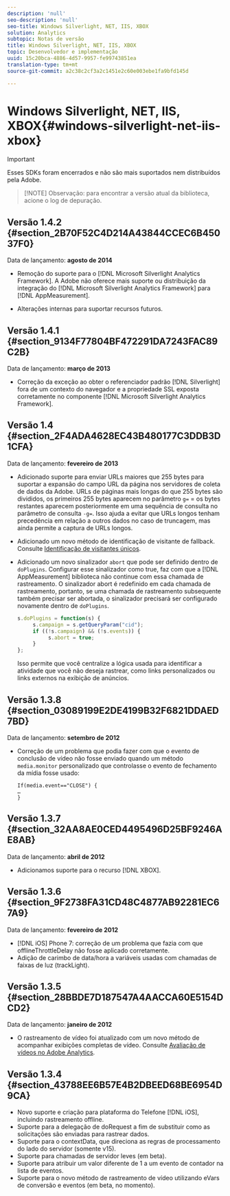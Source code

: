 ```yaml
---
description: 'null'
seo-description: 'null'
seo-title: Windows Silverlight, NET, IIS, XBOX
solution: Analytics
subtopic: Notas de versão
title: Windows Silverlight, NET, IIS, XBOX
topic: Desenvolvedor e implementação
uuid: 15c20bca-4886-4d57-9957-fe99743851ea
translation-type: tm+mt
source-git-commit: a2c38c2cf3a2c1451e2c60e003ebe1fa9bfd145d

---
```



# Windows Silverlight, NET, IIS, XBOX{#windows-silverlight-net-iis-xbox}

>[!IMPORTANT]
>
>Esses SDKs foram encerrados e não são mais suportados nem distribuídos pela Adobe.

> [!NOTE] Observação: para encontrar a versão atual da biblioteca, acione o log de depuração.

## Versão 1.4.2 {#section_2B70F52C4D214A43844CCEC6B45037F0}

Data de lançamento: **agosto de 2014**

* Remoção do suporte para o [!DNL Microsoft Silverlight Analytics Framework]. A Adobe não oferece mais suporte ou distribuição da integração do [!DNL Microsoft Silverlight Analytics Framework] para [!DNL AppMeasurement].

* Alterações internas para suportar recursos futuros.

## Versão 1.4.1 {#section_9134F77804BF472291DA7243FAC89C2B}

Data de lançamento: **março de 2013**

* Correção da exceção ao obter o referenciador padrão [!DNL Silverlight] fora de um contexto do navegador e a propriedade SSL exposta corretamente no componente [!DNL Microsoft Silverlight Analytics Framework].

## Versão 1.4 {#section_2F4ADA4628EC43B480177C3DDB3D1CFA}

Data de lançamento: **fevereiro de 2013**

* Adicionado suporte para enviar URLs maiores que 255 bytes para suportar a expansão do campo URL da página nos servidores de coleta de dados da Adobe. URLs de páginas mais longas do que 255 bytes são divididos, os primeiros 255 bytes aparecem no parâmetro `g=` = os bytes restantes aparecem posteriormente em uma sequência de consulta no parâmetro de consulta `-g=`. Isso ajuda a evitar que URLs longos tenham precedência em relação a outros dados no caso de truncagem, mas ainda permite a captura de URLs longos.

* Adicionado um novo método de identificação de visitante de fallback. Consulte [Identificação de visitantes únicos](https://marketing.adobe.com/resources/help/en_US/sc/implement/c_identifying_unique_visitors.html).
* Adicionado um novo sinalizador `abort` que pode ser definido dentro de `doPlugins`. Configurar esse sinalizador como true, faz com que a [!DNL AppMeasurement] biblioteca não continue com essa chamada de rastreamento. O sinalizador abort é redefinido em cada chamada de rastreamento, portanto, se uma chamada de rastreamento subsequente também precisar ser abortada, o sinalizador precisará ser configurado novamente dentro de `doPlugins`.

   ```js
   s.doPlugins = function(s) { 
        s.campaign = s.getQueryParam("cid"); 
        if ((!s.campaign) && (!s.events)) { 
             s.abort = true; 
        } 
   };
   ```

   Isso permite que você centralize a lógica usada para identificar a atividade que você não deseja rastrear, como links personalizados ou links externos na exibição de anúncios.

## Versão 1.3.8 {#section_03089199E2DE4199B32F6821DDAED7BD}

Data de lançamento: **setembro de 2012**

* Correção de um problema que podia fazer com que o evento de conclusão de vídeo não fosse enviado quando um método `media.monitor` personalizado que controlasse o evento de fechamento da mídia fosse usado:

   ```
   If(media.event=="CLOSE") { 
   … 
   } 
   ```

## Versão 1.3.7 {#section_32AA8AE0CED4495496D25BF9246AE8AB}

Data de lançamento: **abril de 2012**

* Adicionamos suporte para o recurso [!DNL XBOX].

## Versão 1.3.6 {#section_9F2738FA31CD48C4877AB92281EC67A9}

Data de lançamento: **fevereiro de 2012**

* [!DNL iOS] Phone 7: correção de um problema que fazia com que offlineThrottleDelay não fosse aplicado corretamente.
* Adição de carimbo de data/hora a variáveis usadas com chamadas de faixas de luz (trackLight).

## Versão 1.3.5 {#section_28BBDE7D187547A4AACCA60E5154DCD2}

Data de lançamento: **janeiro de 2012**

* O rastreamento de vídeo foi atualizado com um novo método de acompanhar exibições completas de vídeo. Consulte [Avaliação de vídeos no Adobe Analytics](https://marketing.adobe.com/resources/help/en_US/sc/appmeasurement/video/index.html).

## Versão 1.3.4 {#section_43788EE6B57E4B2DBEED68BE6954D9CA}

* Novo suporte e criação para plataforma do Telefone [!DNL iOS], incluindo rastreamento offline.
* Suporte para a delegação de doRequest a fim de substituir como as solicitações são enviadas para rastrear dados.
* Suporte para o contextData, que direciona as regras de processamento do lado do servidor (somente v15).
* Suporte para chamadas de servidor leves (em beta).
* Suporte para atribuir um valor diferente de 1 a um evento de contador na lista de eventos.
* Suporte para o novo método de rastreamento de vídeo utilizando eVars de conversão e eventos (em beta, no momento).

